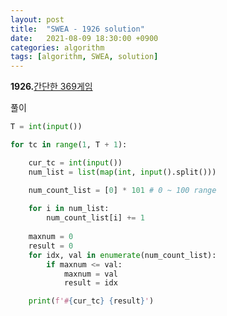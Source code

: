 ```yaml
---
layout: post
title:  "SWEA - 1926 solution"
date:   2021-08-09 18:30:00 +0900
categories: algorithm
tags: [algorithm, SWEA, solution]
---
```

**1926.**[간단한 369게임](https://swexpertacademy.com/main/code/problem/problemDetail.do?contestProbId=AV5PTeo6AHUDFAUq&categoryId=AV5PTeo6AHUDFAUq&categoryType=CODE&problemTitle=1926&orderBy=FIRST_REG_DATETIME&selectCodeLang=ALL&select-1=&pageSize=10&pageIndex=1)

풀이

```python
T = int(input())

for tc in range(1, T + 1): 

    cur_tc = int(input())
    num_list = list(map(int, input().split()))

    num_count_list = [0] * 101 # 0 ~ 100 range
    
    for i in num_list:
        num_count_list[i] += 1
    
    maxnum = 0
    result = 0
    for idx, val in enumerate(num_count_list):
        if maxnum <= val:
            maxnum = val
            result = idx

    print(f'#{cur_tc} {result}')
```

